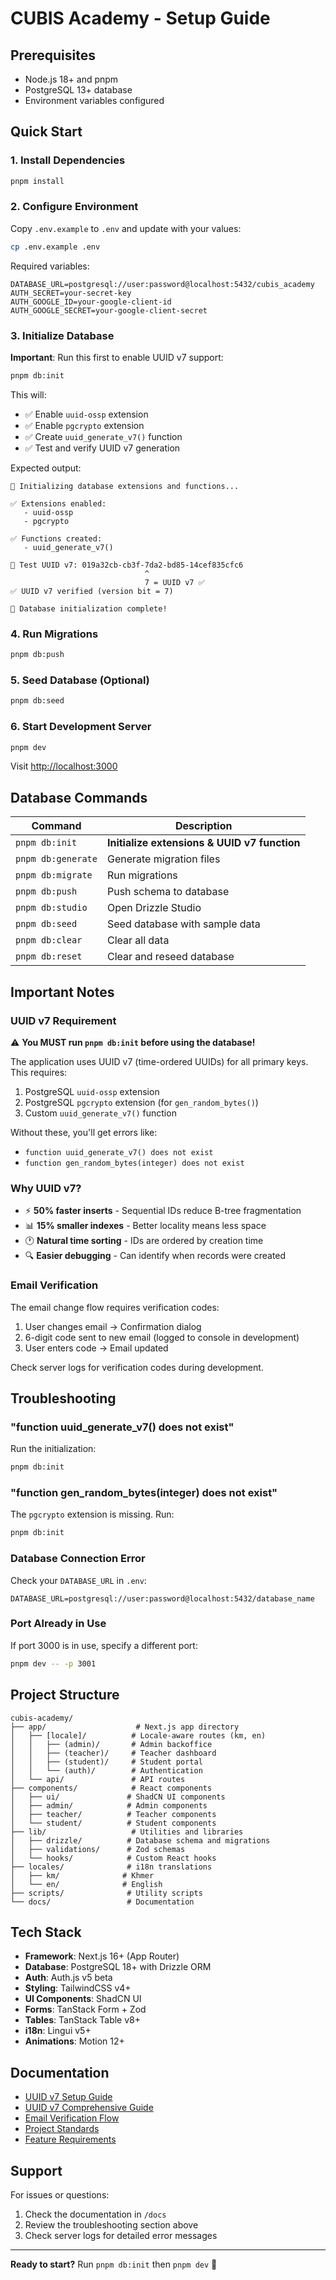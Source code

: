 # CUBIS Academy - Setup Guide

## Prerequisites

- Node.js 18+ and pnpm
- PostgreSQL 13+ database
- Environment variables configured

## Quick Start

### 1. Install Dependencies

```bash
pnpm install
```

### 2. Configure Environment

Copy `.env.example` to `.env` and update with your values:

```bash
cp .env.example .env
```

Required variables:
```env
DATABASE_URL=postgresql://user:password@localhost:5432/cubis_academy
AUTH_SECRET=your-secret-key
AUTH_GOOGLE_ID=your-google-client-id
AUTH_GOOGLE_SECRET=your-google-client-secret
```

### 3. Initialize Database

**Important**: Run this first to enable UUID v7 support:

```bash
pnpm db:init
```

This will:
- ✅ Enable `uuid-ossp` extension
- ✅ Enable `pgcrypto` extension
- ✅ Create `uuid_generate_v7()` function
- ✅ Test and verify UUID v7 generation

Expected output:
```
🔧 Initializing database extensions and functions...

✅ Extensions enabled:
   - uuid-ossp
   - pgcrypto

✅ Functions created:
   - uuid_generate_v7()

🧪 Test UUID v7: 019a32cb-cb3f-7da2-bd85-14cef835cfc6
                              ^
                              7 = UUID v7 ✅
✅ UUID v7 verified (version bit = 7)

🎉 Database initialization complete!
```

### 4. Run Migrations

```bash
pnpm db:push
```

### 5. Seed Database (Optional)

```bash
pnpm db:seed
```

### 6. Start Development Server

```bash
pnpm dev
```

Visit [http://localhost:3000](http://localhost:3000)

## Database Commands

| Command | Description |
|---------|-------------|
| `pnpm db:init` | **Initialize extensions & UUID v7 function** |
| `pnpm db:generate` | Generate migration files |
| `pnpm db:migrate` | Run migrations |
| `pnpm db:push` | Push schema to database |
| `pnpm db:studio` | Open Drizzle Studio |
| `pnpm db:seed` | Seed database with sample data |
| `pnpm db:clear` | Clear all data |
| `pnpm db:reset` | Clear and reseed database |

## Important Notes

### UUID v7 Requirement

⚠️ **You MUST run `pnpm db:init` before using the database!**

The application uses UUID v7 (time-ordered UUIDs) for all primary keys. This requires:
1. PostgreSQL `uuid-ossp` extension
2. PostgreSQL `pgcrypto` extension (for `gen_random_bytes()`)
3. Custom `uuid_generate_v7()` function

Without these, you'll get errors like:
- `function uuid_generate_v7() does not exist`
- `function gen_random_bytes(integer) does not exist`

### Why UUID v7?

- ⚡ **50% faster inserts** - Sequential IDs reduce B-tree fragmentation
- 📊 **15% smaller indexes** - Better locality means less space
- 🕐 **Natural time sorting** - IDs are ordered by creation time
- 🔍 **Easier debugging** - Can identify when records were created

### Email Verification

The email change flow requires verification codes:
1. User changes email → Confirmation dialog
2. 6-digit code sent to new email (logged to console in development)
3. User enters code → Email updated

Check server logs for verification codes during development.

## Troubleshooting

### "function uuid_generate_v7() does not exist"

Run the initialization:
```bash
pnpm db:init
```

### "function gen_random_bytes(integer) does not exist"

The `pgcrypto` extension is missing. Run:
```bash
pnpm db:init
```

### Database Connection Error

Check your `DATABASE_URL` in `.env`:
```env
DATABASE_URL=postgresql://user:password@localhost:5432/database_name
```

### Port Already in Use

If port 3000 is in use, specify a different port:
```bash
pnpm dev -- -p 3001
```

## Project Structure

```
cubis-academy/
├── app/                    # Next.js app directory
│   ├── [locale]/          # Locale-aware routes (km, en)
│   │   ├── (admin)/       # Admin backoffice
│   │   ├── (teacher)/     # Teacher dashboard
│   │   ├── (student)/     # Student portal
│   │   └── (auth)/        # Authentication
│   └── api/               # API routes
├── components/            # React components
│   ├── ui/               # ShadCN UI components
│   ├── admin/            # Admin components
│   ├── teacher/          # Teacher components
│   └── student/          # Student components
├── lib/                   # Utilities and libraries
│   ├── drizzle/          # Database schema and migrations
│   ├── validations/      # Zod schemas
│   └── hooks/            # Custom React hooks
├── locales/              # i18n translations
│   ├── km/              # Khmer
│   └── en/              # English
├── scripts/              # Utility scripts
└── docs/                 # Documentation
```

## Tech Stack

- **Framework**: Next.js 16+ (App Router)
- **Database**: PostgreSQL 18+ with Drizzle ORM
- **Auth**: Auth.js v5 beta
- **Styling**: TailwindCSS v4+
- **UI Components**: ShadCN UI
- **Forms**: TanStack Form + Zod
- **Tables**: TanStack Table v8+
- **i18n**: Lingui v5+
- **Animations**: Motion 12+

## Documentation

- [UUID v7 Setup Guide](README_UUID_V7_SETUP.md)
- [UUID v7 Comprehensive Guide](docs/UUID_V7_GUIDE.md)
- [Email Verification Flow](docs/EMAIL_VERIFICATION_FLOW.md)
- [Project Standards](.kiro/steering/project-standards.md)
- [Feature Requirements](.kiro/steering/feature-requirements.md)

## Support

For issues or questions:
1. Check the documentation in `/docs`
2. Review the troubleshooting section above
3. Check server logs for detailed error messages

---

**Ready to start?** Run `pnpm db:init` then `pnpm dev` 🚀
